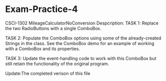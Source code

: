 # Exam-Practice-4
CSCI-1302 MileageCalculatorNoConversion
Despcription:
TASK 1: Replace the two RadioButtons with a single ComboBox.

TASK 2: Populate the ComboBox options using some of the already-created Strings in the
class. See the ComboBox demo for an example of working with a ComboBox and its
properties.

TASK 3: Update the event-handling code to work with this ComboBox but still retain the
functionality of the original program.

Update:The completed verison of this file
